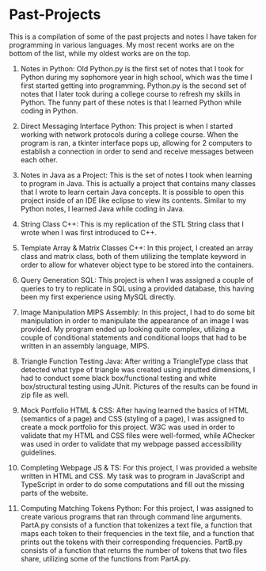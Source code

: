 # Past-Projects
This is a compilation of some of the past projects and notes I have taken for programming in various languages. My most recent works are on the bottom of the list, while my oldest works are on the top.

1) Notes in Python: Old Python.py is the first set of notes that I took for Python during my sophomore year in high school, which was the time I first started getting into programming. Python.py is the second set of notes that I later took during a college course to refresh my skills in Python. The funny part of these notes is that I learned Python while coding in Python.

2) Direct Messaging Interface Python: This project is when I started working with network protocols during a college course. When the program is ran, a tkinter interface pops up, allowing for 2 computers to establish a connection in order to send and receive messages between each other.

3) Notes in Java as a Project: This is the set of notes I took when learning to program in Java. This is actually a project that contains many classes that I wrote to learn certain Java concepts. It is possible to open this project inside of an IDE like eclipse to view its contents. Similar to my Python notes, I learned Java while coding in Java.

4) String Class C++: This is my replication of the STL String class that I wrote when I was first introduced to C++.

5) Template Array & Matrix Classes C++: In this project, I created an array class and matrix class, both of them utilizing the template keyword in order to allow for whatever object type to be stored into the containers.

6) Query Generation SQL: This project is when I was assigned a couple of queries to try to replicate in SQL using a provided database, this having been my first experience using MySQL directly.

7) Image Manipulation MIPS Assembly: In this project, I had to do some bit manipulation in order to manipulate the appearance of an image I was provided. My program ended up looking quite complex, utilizing a couple of conditional statements and conditional loops that had to be written in an assembly language, MIPS.

8) Triangle Function Testing Java: After writing a TriangleType class that detected what type of triangle was created using inputted dimensions, I had to conduct some black box/functional testing and white box/structural testing using JUnit. Pictures of the results can be found in zip file as well.

9) Mock Portfolio HTML & CSS: After having learned the basics of HTML (semantics of a page) and CSS (styling of a page), I was assigned to create a mock portfolio for this project. W3C was used in order to validate that my HTML and CSS files were well-formed, while AChecker was used in order to validate that my webpage passed accessibility guidelines.

10) Completing Webpage JS & TS: For this project, I was provided a website written in HTML and CSS. My task was to program in JavaScript and TypeScript in order to do some computations and fill out the missing parts of the website.

11) Computing Matching Tokens Python: For this project, I was assigned to create various programs that ran through command line arguments. PartA.py consists of a function that tokenizes a text file, a function that maps each token to their frequencies in the text file, and a function that prints out the tokens with their corresponding frequencies. PartB.py consists of a function that returns the number of tokens that two files share, utilizing some of the functions from PartA.py.
